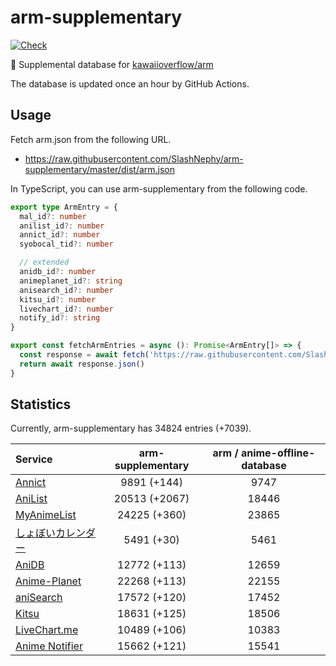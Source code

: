# arm-supplementary

[![Check](https://github.com/SlashNephy/arm-supplementary/actions/workflows/check-node.yml/badge.svg)](https://github.com/SlashNephy/arm-supplementary/actions/workflows/check-node.yml)

💊 Supplemental database for [kawaiioverflow/arm](https://github.com/kawaiioverflow/arm)

The database is updated once an hour by GitHub Actions.

## Usage

Fetch arm.json from the following URL.

- https://raw.githubusercontent.com/SlashNephy/arm-supplementary/master/dist/arm.json

In TypeScript, you can use arm-supplementary from the following code.

```TypeScript
export type ArmEntry = {
  mal_id?: number
  anilist_id?: number
  annict_id?: number
  syobocal_tid?: number

  // extended
  anidb_id?: number
  animeplanet_id?: string
  anisearch_id?: number
  kitsu_id?: number
  livechart_id?: number
  notify_id?: string
}

export const fetchArmEntries = async (): Promise<ArmEntry[]> => {
  const response = await fetch('https://raw.githubusercontent.com/SlashNephy/arm-supplementary/master/dist/arm.json')
  return await response.json()
}
```

## Statistics

Currently, arm-supplementary has 34824 entries (+7039).

| Service                                     | arm-supplementary | arm / anime-offline-database |
| :------------------------------------------ | :---------------: | :--------------------------: |
| [Annict](https://annict.com)                |    9891 (+144)    |             9747             |
| [AniList](https://anilist.co)               |   20513 (+2067)   |            18446             |
| [MyAnimeList](https://myanimelist.net)      |   24225 (+360)    |            23865             |
| [しょぼいカレンダー](https://cal.syoboi.jp) |    5491 (+30)     |             5461             |
| [AniDB](https://anidb.net)                  |   12772 (+113)    |            12659             |
| [Anime-Planet](https://anime-planet.com)    |   22268 (+113)    |            22155             |
| [aniSearch](https://anisearch.com)          |   17572 (+120)    |            17452             |
| [Kitsu](https://kitsu.io)                   |   18631 (+125)    |            18506             |
| [LiveChart.me](https://livechart.me)        |   10489 (+106)    |            10383             |
| [Anime Notifier](https://notify.moe)        |   15662 (+121)    |            15541             |
